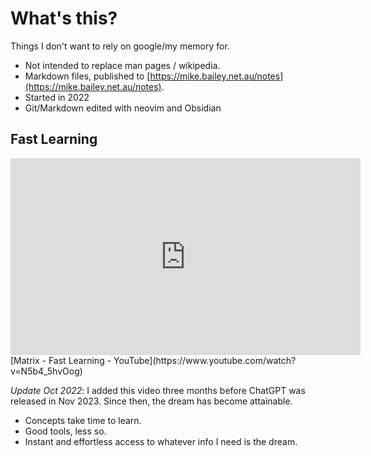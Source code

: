# What's this?

Things I don't want to rely on google/my memory for. 

- Not intended to replace man pages / wikipedia.
- Markdown files, published to [https://mike.bailey.net.au/notes](https://mike.bailey.net.au/notes).
- Started in 2022
- Git/Markdown edited with neovim and Obsidian

## Fast Learning

<iframe width="560" height="315" src="https://www.youtube.com/embed/N5b4_5hvOog" title="YouTube video player" frameborder="0" allow="accelerometer; autoplay; clipboard-write; encrypted-media; gyroscope; picture-in-picture" allowfullscreen></iframe>
 [Matrix - Fast Learning - YouTube](https://www.youtube.com/watch?v=N5b4_5hvOog)

*Update Oct 2022*: I added this video three months before ChatGPT was released in Nov 2023. Since then, the dream has become attainable.

- Concepts take time to learn.
- Good tools, less so.
- Instant and effortless access to whatever info I need is the dream. 
